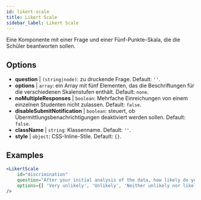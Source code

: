 ```yaml
---
id: likert-scale
title: Likert Scale
sidebar_label: Likert Scale
---
```


Eine Komponente mit einer Frage und einer Fünf-Punkte-Skala, die die Schüler beantworten sollen.

## Options

* __question__ | `(string|node)`: zu druckende Frage. Default: `''`.
* __options__ | `array`: ein Array mit fünf Elementen, das die Beschriftungen für die verschiedenen Skalenstufen enthält. Default: `none`.
* __noMultipleResponses__ | `boolean`: Mehrfache Einreichungen von einem einzelnen Studenten nicht zulassen. Default: `false`.
* __disableSubmitNotification__ | `boolean`: steuert, ob Übermittlungsbenachrichtigungen deaktiviert werden sollen. Default: `false`.
* __className__ | `string`: Klassenname. Default: `''`.
* __style__ | `object`: CSS-Inline-Stile. Default: `{}`.


## Examples

```jsx live
<LikertScale 
    id="discrimination" 
    question="After your initial analysis of the data, how likely do you think it is that players are discriminated against by soccer referees because of their skin tone?" 
    options={[ 'Very unlikely', 'Unlikely', 'Neither unlikely nor likely', 'Likely', 'Very Likely']} 
/>
```


